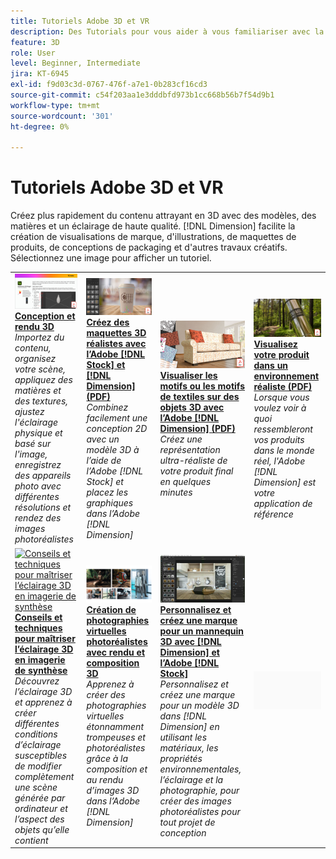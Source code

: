 ```yaml
---
title: Tutoriels Adobe 3D et VR
description: Des Tutorials pour vous aider à vous familiariser avec la 3D et la RV d’Adobe
feature: 3D
role: User
level: Beginner, Intermediate
jira: KT-6945
exl-id: f9d03c3d-0767-476f-a7e1-0b283cf16cd3
source-git-commit: c54f203aa1e3dddbfd973b1cc668b56b7f54d9b1
workflow-type: tm+mt
source-wordcount: '301'
ht-degree: 0%

---
```


# Tutoriels Adobe 3D et VR

Créez plus rapidement du contenu attrayant en 3D avec des modèles, des matières et un éclairage de haute qualité. [!DNL Dimension] facilite la création de visualisations de marque, d&#39;illustrations, de maquettes de produits, de conceptions de packaging et d&#39;autres travaux créatifs. Sélectionnez une image pour afficher un tutoriel.

<table>
<tr>
 <td>
   <a href="substance-3d-stager.md">
      <img alt="Conception et rendu 3D" src="assets/Substance3DStager.png" />
   </a>
    <div>
   <a href="substance-3d-stager.md"><strong>Conception et rendu 3D</strong></a>
    </div>
    <em>Importez du contenu, organisez votre scène, appliquez des matières et des textures, ajustez l'éclairage physique et basé sur l'image, enregistrez des appareils photo avec différentes résolutions et rendez des images photoréalistes</em>
    <br>
  </td>
  <td>
   <a href="assets/CreateRealistic3DMockupswithAdobeStockandDimension.pdf">
      <img alt="Créer des maquettes 3D réalistes avec l’Adobe [!DNL Stock] et [!DNL Dimension]" src="assets/CreateRealistic3DMockupswithAdobeStockandDimension.jpg" />
   </a>
    <div>
   <a href="assets/CreateRealistic3DMockupswithAdobeStockandDimension.pdf"><strong>Créez des maquettes 3D réalistes avec l’Adobe [!DNL Stock] et [!DNL Dimension] (PDF)</strong></a>
    </div>
    <em>Combinez facilement une conception 2D avec un modèle 3D à l’aide de l’Adobe [!DNL Stock] et placez les graphiques dans l’Adobe [!DNL Dimension]</em>
    <br>
  </td>
  <td>
   <a href="assets/VisualizeTextileDesignsorPatternson3DObjectswithAdobeDimension.pdf">
      <img alt="Visualiser les motifs ou les motifs de textiles sur des objets 3D avec Adobe [!DNL Dimension]" src="assets/VisualizeTextileDesignsorPatternson3DObjectswithAdobeDimension.jpg" />
   </a>
    <div>
   <a href="assets/VisualizeTextileDesignsorPatternson3DObjectswithAdobeDimension.pdf"><strong>Visualiser les motifs ou les motifs de textiles sur des objets 3D avec l’Adobe [!DNL Dimension] (PDF)</strong></a>
    </div>
    <em>Créez une représentation ultra-réaliste de votre produit final en quelques minutes</em>
    <br>
  </td>
  <td>
   <a href="../cce/assets/VisualizeyourProductinaRealisticEnvironment.pdf">
      <img alt="Visualisez votre produit dans un environnement réaliste" src="assets/VisualizeyourProductinaRealisticEnvironment.jpg" />
   </a>
    <div>
   <a href="../cce/assets/VisualizeyourProductinaRealisticEnvironment.pdf"><strong>Visualisez votre produit dans un environnement réaliste (PDF)</strong></a>
    </div>
    <em>Lorsque vous voulez voir à quoi ressembleront vos produits dans le monde réel, l'Adobe [!DNL Dimension] est votre application de référence</em>
    <br>
  </td>
</tr>
<tr>
  <td>
   <a href="mastering3dlighting.md">
      <img alt="Conseils et techniques pour maîtriser l’éclairage 3D en imagerie de synthèse" src="assets/Mastering3dlighting_1.gif" />
   </a>
    <div>
   <a href="mastering3dlighting.md"><strong>Conseils et techniques pour maîtriser l’éclairage 3D en imagerie de synthèse</strong></a>
    </div>
    <em>Découvrez l’éclairage 3D et apprenez à créer différentes conditions d’éclairage susceptibles de modifier complètement une scène générée par ordinateur et l’aspect des objets qu’elle contient</em>
    <br>
  </td>
  <td>
   <a href="photorealistic.md">
      <img alt="Création de photographies virtuelles photoréalistes avec rendu et composition 3D" src="assets/Photorealistic_TOC.png" />
   </a>
    <div>
   <a href="photorealistic.md"><strong>Création de photographies virtuelles photoréalistes avec rendu et composition 3D</strong></a>
    </div>
    <em>Apprenez à créer des photographies virtuelles étonnamment trompeuses et photoréalistes grâce à la composition et au rendu d’images 3D dans l’Adobe [!DNL Dimension]</em>
    <br>
  </td>
  <td>
   <a href="3ddimensionstock.md">
      <img alt="Personnaliser et personnaliser un modèle 3D avec [!DNL Dimension] et Adobe [!DNL Stock]" src="assets/3ddimensionstock.jpg" />
   </a>
    <div>
   <a href="3ddimensionstock.md"><strong>Personnalisez et créez une marque pour un mannequin 3D avec [!DNL Dimension] et l’Adobe [!DNL Stock]</strong></a>
    </div>
    <em>Personnalisez et créez une marque pour un modèle 3D dans [!DNL Dimension] en utilisant les matériaux, les propriétés environnementales, l’éclairage et la photographie, pour créer des images photoréalistes pour tout projet de conception</em>
    <br>
  </td>
  <td>
    <img alt="Espaceur" src="../assets/Gray_thumbnail.png" />
    <div>
    <br>
  </td>
</tr>
</table>